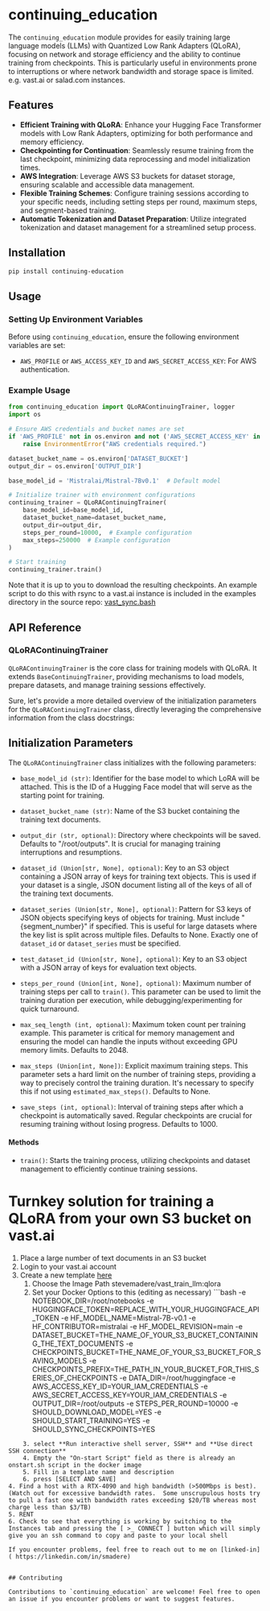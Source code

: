 # continuing_education

The `continuing_education` module provides for easily training large language models (LLMs) with Quantized Low Rank Adapters (QLoRA), focusing on network and storage efficiency and the ability to continue training from checkpoints. This is particularly useful in environments prone to interruptions or where network bandwidth and storage space is limited. e.g. vast.ai or salad.com instances.

## Features

- **Efficient Training with QLoRA**: Enhance your Hugging Face Transformer models with Low Rank Adapters, optimizing for both performance and memory efficiency.
- **Checkpointing for Continuation**: Seamlessly resume training from the last checkpoint, minimizing data reprocessing and model initialization times.
- **AWS Integration**: Leverage AWS S3 buckets for dataset storage, ensuring scalable and accessible data management.
- **Flexible Training Schemes**: Configure training sessions according to your specific needs, including setting steps per round, maximum steps, and segment-based training.
- **Automatic Tokenization and Dataset Preparation**: Utilize integrated tokenization and dataset management for a streamlined setup process.

## Installation

```bash
pip install continuing-education
```

## Usage

### Setting Up Environment Variables

Before using `continuing_education`, ensure the following environment variables are set:

- `AWS_PROFILE` or `AWS_ACCESS_KEY_ID` and `AWS_SECRET_ACCESS_KEY`: For AWS authentication.

### Example Usage

```python
from continuing_education import QLoRAContinuingTrainer, logger
import os

# Ensure AWS credentials and bucket names are set
if 'AWS_PROFILE' not in os.environ and not ('AWS_SECRET_ACCESS_KEY' in os.environ and 'AWS_ACCESS_KEY_ID' in os.environ):
    raise EnvironmentError("AWS credentials required.")

dataset_bucket_name = os.environ['DATASET_BUCKET']
output_dir = os.environ['OUTPUT_DIR']

base_model_id = 'Mistralai/Mistral-7Bv0.1'  # Default model

# Initialize trainer with environment configurations
continuing_trainer = QLoRAContinuingTrainer(
    base_model_id=base_model_id,
    dataset_bucket_name=dataset_bucket_name,
    output_dir=output_dir,
    steps_per_round=10000,  # Example configuration
    max_steps=250000  # Example configuration
)

# Start training
continuing_trainer.train()
```

Note that it is up to you to download the resulting checkpoints.
An example script to do this with rsync to a vast.ai instance is included in the examples directory in the source repo:
[vast_sync.bash](https://github.com/stevemadere/continuing-education/blob/main/examples/vast_sync.bash)

## API Reference

### QLoRAContinuingTrainer

`QLoRAContinuingTrainer` is the core class for training models with QLoRA. It extends `BaseContinuingTrainer`, providing mechanisms to load models, prepare datasets, and manage training sessions effectively.

Sure, let's provide a more detailed overview of the initialization parameters for the `QLoRAContinuingTrainer` class, directly leveraging the comprehensive information from the class docstrings:

## Initialization Parameters

The `QLoRAContinuingTrainer` class initializes with the following parameters:

- `base_model_id (str)`: Identifier for the base model to which LoRA will be attached. This is the ID of a Hugging Face model that will serve as the starting point for training.

- `dataset_bucket_name (str)`: Name of the S3 bucket containing the training text documents.

- `output_dir (str, optional)`: Directory where checkpoints will be saved. Defaults to "/root/outputs". It is crucial for managing training interruptions and resumptions.

- `dataset_id (Union[str, None], optional)`: Key to an S3 object containing a JSON array of keys for training text objects. This is used if your dataset is a single, JSON document listing all of the keys of all of the training text documents.

- `dataset_series (Union[str, None], optional)`: Pattern for S3 keys of JSON objects specifying keys of objects for training. Must include "{segment_number}" if specified. This is useful for large datasets where the key list is split across multiple files. Defaults to None. Exactly one of `dataset_id` or `dataset_series` must be specified.

- `test_dataset_id (Union[str, None], optional)`: Key to an S3 object with a JSON array of keys for evaluation text objects.

- `steps_per_round (Union[int, None], optional)`: Maximum number of training steps per call to `train()`. This parameter can be used to limit the training duration per execution, while debugging/experimenting for quick turnaround.

- `max_seq_length (int, optional)`: Maximum token count per training example. This parameter is critical for memory management and ensuring the model can handle the inputs without exceeding GPU memory limits. Defaults to 2048.

- `max_steps (Union[int, None])`: Explicit maximum training steps. This parameter sets a hard limit on the number of training steps, providing a way to precisely control the training duration. It's necessary to specify this if not using `estimated_max_steps()`. Defaults to None.

- `save_steps (int, optional)`: Interval of training steps after which a checkpoint is automatically saved. Regular checkpoints are crucial for resuming training without losing progress. Defaults to 1000.


#### Methods

- `train()`: Starts the training process, utilizing checkpoints and dataset management to efficiently continue training sessions.

# Turnkey solution for training a QLoRA from your own S3 bucket on vast.ai

1. Place a large number of text documents in an S3 bucket
2. Login to your vast.ai account
3. Create a new template [here](https://cloud.vast.ai/templates/edit/)
    1. Choose the Image Path stevemadere/vast_train_llm:qlora
    2. Set your Docker Options to this (editing as necessary) ```bash
-e NOTEBOOK_DIR=/root/notebooks
-e HUGGINGFACE_TOKEN=REPLACE_WITH_YOUR_HUGGINGFACE_API_TOKEN
-e HF_MODEL_NAME=Mistral-7B-v0.1
-e HF_CONTRIBUTOR=mistralai
-e HF_MODEL_REVISION=main
-e DATASET_BUCKET=THE_NAME_OF_YOUR_S3_BUCKET_CONTAINING_THE_TEXT_DOCUMENTS
-e CHECKPOINTS_BUCKET=THE_NAME_OF_YOUR_S3_BUCKET_FOR_SAVING_MODELS
-e CHECKPOINTS_PREFIX=THE_PATH_IN_YOUR_BUCKET_FOR_THIS_SERIES_OF_CHECKPOINTS
-e DATA_DIR=/root/huggingface
-e AWS_ACCESS_KEY_ID=YOUR_IAM_CREDENTIALS
-e AWS_SECRET_ACCESS_KEY=YOUR_IAM_CREDENTIALS
-e OUTPUT_DIR=/root/outputs
-e STEPS_PER_ROUND=10000
-e SHOULD_DOWNLOAD_MODEL=YES
-e SHOULD_START_TRAINING=YES
-e SHOULD_SYNC_CHECKPOINTS=YES
```
    3. select **Run interactive shell server, SSH** and **Use direct SSH connection**
    4. Empty the "On-start Script" field as there is already an onstart.sh script in the docker image
    5. Fill in a template name and description 
    6. press [SELECT AND SAVE]
4. Find a host with a RTX-4090 and high bandwidth (>500Mbps is best).  (Watch out for excessive bandwidth rates.  Some unscrupulous hosts try to pull a fast one with bandwidth rates exceeding $20/TB whereas most charge less than $3/TB)
5. RENT
6. Check to see that everything is working by switching to the Instances tab and pressing the [ >_ CONNECT ] button which will simply give you an ssh command to copy and paste to your local shell

If you encounter problems, feel free to reach out to me on [linked-in]( https://linkedin.com/in/smadere)


## Contributing

Contributions to `continuing_education` are welcome! Feel free to open an issue if you encounter problems or want to suggest features.

